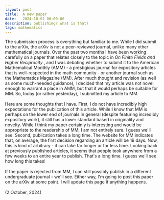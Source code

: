 ```yaml
---
layout: post
title:  A new paper
date:   2024-10-02 00:00-00
description: publishing? what is that? 
tags: mathematics
---
```


The submission process is everything but familiar to me. While I did submit to the arXiv, the arXiv is not a peer-reviewed journal, unlike many other mathematical journals. Over the past two months I have been working carefully on a paper that relates closely to the topic in <i> On Finite Fields and Higher Reciprocity </i>, and I was debating whether to submit it to the American Mathematical Monthly (AMM) - a prestigious journal for expository articles that is well-respected in the math community - or another journal such as the Mathematics Magazine (MM). After much thought and revision (as well as some much-needed guidance), I decided that my article was not novel enough to warrant a place in AMM, but that it would perhaps be suitable for MM. So, today (or rather yesterday), I submitted my article to MM. 
<br>
<br>
Here are some thoughts that I have. First, I do not have incredibly high expectations for the publication of this article. While I know that MM is perhaps on the lower end of journals in general (despite featuring incredibly expository work), it still has a lower standard based in originality and novelty. While I think my paper certainly is interesting and would be appropriate to the readership of MM, I am not entirely sure. I guess we'll see. Second, publication takes a long time. The website for MM indicates that, on average, the first decision regarding an article will be 19 days. Now, this is kind of arbitrary - it can take far longer or far less time. Looking back at previously published articles, it seems that people took anywhere from a few weeks to an entire year to publish. That's a long time. I guess we'll see how long this takes!
<br>
<br>
If the paper is rejected from MM, I can still possibly publish in a different undergraduate journal - we'll see. Either way, I'm going to post this paper on the arXiv at some point. I will update this page if anything happens. 
<br>
<br>
(2 October, 2024)